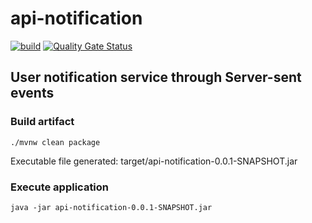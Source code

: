 # api-notification
[![build](https://github.com/schambeck/api-notification/actions/workflows/maven.yml/badge.svg)](https://github.com/schambeck/api-notification/actions/workflows/maven.yml)
[![Quality Gate Status](https://sonarcloud.io/api/project_badges/measure?project=schambeck_api-dna&metric=alert_status)](https://sonarcloud.io/summary/new_code?id=schambeck_api-dna)

## User notification service through Server-sent events

### Build artifact

    ./mvnw clean package

Executable file generated: target/api-notification-0.0.1-SNAPSHOT.jar

### Execute application

    java -jar api-notification-0.0.1-SNAPSHOT.jar
